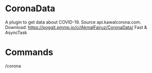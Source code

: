 # CoronaData
A plugin to get data about COVID-19. Source api.kawalcorona.com.
Download: https://poggit.pmmp.io/ci/AkmalFairuz/CoronaData/
Fast & AsyncTask
# Commands
/corona
